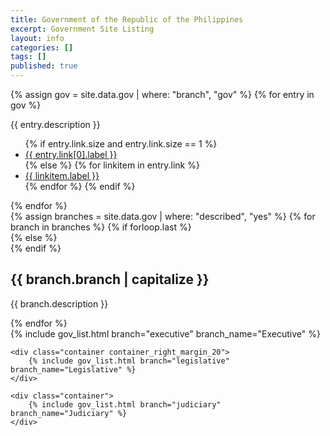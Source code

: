 ```yaml
---
title: Government of the Republic of the Philippines
excerpt: Government Site Listing
layout: info
categories: []
tags: []
published: true
---
```


<div class="gov_definition">
{% assign gov = site.data.gov | where: "branch", "gov" %}
{% for entry in gov %}
<p>{{ entry.description }}</p>
<ul>
    {% if entry.link.size and entry.link.size == 1 %}
    <li><a href="{{ entry.link[0].url }}" class="no_underline">{{ entry.link[0].label }}</a></li>
    {% else %}
        {% for linkitem in entry.link %}
    <li><a href="{{ linkitem.url }}" class="no_underline">{{ linkitem.label }}</a></li>
        {% endfor %}
    {% endif %}
</ul>
{% endfor %}
</div>

<div class="section_container container_top_margin_10 container_bottom_margin_5">
{% assign branches = site.data.gov | where: "described", "yes" %}
    {% for branch in branches %}
    {% if forloop.last %}
    <div class="container">
    {% else %}
    <div class="container container_right_margin_20">
    {% endif %}
        <div class="block block_default_fonts">
            <div class="entries">
                <div class="entry">
                    <h2>{{ branch.branch | capitalize }}</h2>
                    <p>{{ branch.description }}</p>
                </div>
            </div>
        </div>
    </div>
    {% endfor %}
</div>

<div class="section_container">
    <div class="container container_right_margin_20">
        {% include gov_list.html branch="executive" branch_name="Executive" %}
    </div>

    <div class="container container_right_margin_20">
        {% include gov_list.html branch="legislative" branch_name="Legislative" %}
    </div>

    <div class="container">
        {% include gov_list.html branch="judiciary" branch_name="Judiciary" %}
    </div>
</div>
